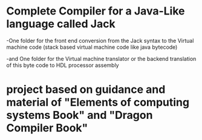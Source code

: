# Complete Compiler for a Java-Like language called Jack

-One folder for the front end conversion from the Jack syntax to the Virtual machine code (stack based virtual machine code like java bytecode)

-and One folder for the Virtual machine translator or the backend translation of this byte code to HDL processor assembly


# project based on guidance and material of "Elements of computing systems Book" and "Dragon Compiler Book" 
